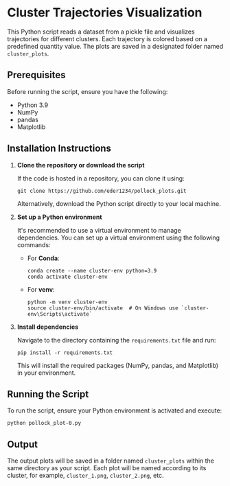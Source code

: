 
# Cluster Trajectories Visualization

This Python script reads a dataset from a pickle file and visualizes trajectories for different clusters. Each trajectory is colored based on a predefined quantity value. The plots are saved in a designated folder named `cluster_plots`.

## Prerequisites

Before running the script, ensure you have the following:

- Python 3.9
- NumPy
- pandas
- Matplotlib

## Installation Instructions

1. **Clone the repository or download the script**

   If the code is hosted in a repository, you can clone it using:

   ```
   git clone https://github.com/eder1234/pollock_plots.git
   ```

   Alternatively, download the Python script directly to your local machine.

2. **Set up a Python environment**

   It's recommended to use a virtual environment to manage dependencies. You can set up a virtual environment using the following commands:

   - For **Conda**:

     ```
     conda create --name cluster-env python=3.9
     conda activate cluster-env
     ```

   - For **venv**:

     ```
     python -m venv cluster-env
     source cluster-env/bin/activate  # On Windows use `cluster-env\Scripts\activate`
     ```

3. **Install dependencies**

   Navigate to the directory containing the `requirements.txt` file and run:

   ```
   pip install -r requirements.txt
   ```

   This will install the required packages (NumPy, pandas, and Matplotlib) in your environment.

## Running the Script

To run the script, ensure your Python environment is activated and execute:

```
python pollock_plot-0.py
```

## Output

The output plots will be saved in a folder named `cluster_plots` within the same directory as your script. Each plot will be named according to its cluster, for example, `cluster_1.png`, `cluster_2.png`, etc.
